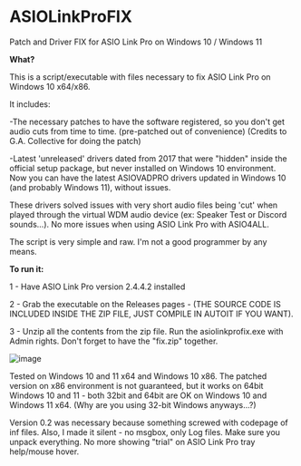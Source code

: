# ASIOLinkProFIX
 Patch and Driver FIX for ASIO Link Pro on Windows 10 / Windows 11
 
**What?**

This is a script/executable with files necessary to fix ASIO Link Pro on Windows 10 x64/x86.

It includes:

-The necessary patches to have the software registered, so you don't get audio cuts from time to time. (pre-patched out of convenience) (Credits to G.A. Collective for doing the patch)

-Latest 'unreleased' drivers dated from 2017 that were "hidden" inside the official setup package, but never installed on Windows 10 environment. Now you can have the latest ASIOVADPRO drivers updated in Windows 10 (and probably Windows 11), without issues.

These drivers solved issues with very short audio files being 'cut' when played through the virtual WDM audio device (ex: Speaker Test or Discord sounds...). No more issues when using ASIO Link Pro with ASIO4ALL.

The script is very simple and raw. I'm not a good programmer by any means.

**To run it:**

1 - Have ASIO Link Pro version 2.4.4.2 installed

2 - Grab the executable on the Releases pages - (THE SOURCE CODE IS INCLUDED INSIDE THE ZIP FILE, JUST COMPILE IN AUTOIT IF YOU WANT).

3 - Unzip all the contents from the zip file. Run the asiolinkprofix.exe with Admin rights. Don't forget to have the "fix.zip" together.

![image](https://user-images.githubusercontent.com/74037287/182410505-2759c8d4-d026-4fe4-ac8b-587ede87adbc.png)





Tested on Windows 10 and 11 x64 and Windows 10 x86.
The patched version on x86 environment is not guaranteed, but it works on 64bit Windows 10 and 11 - both 32bit and 64bit are OK on Windows 10 and Windows 11 x64. (Why are you using 32-bit Windows anyways...?)


Version 0.2 was necessary because something screwed with codepage of inf files. Also, I made it silent - no msgbox, only Log files. Make sure you unpack everything.
No more showing "trial" on ASIO Link Pro tray help/mouse hover.

